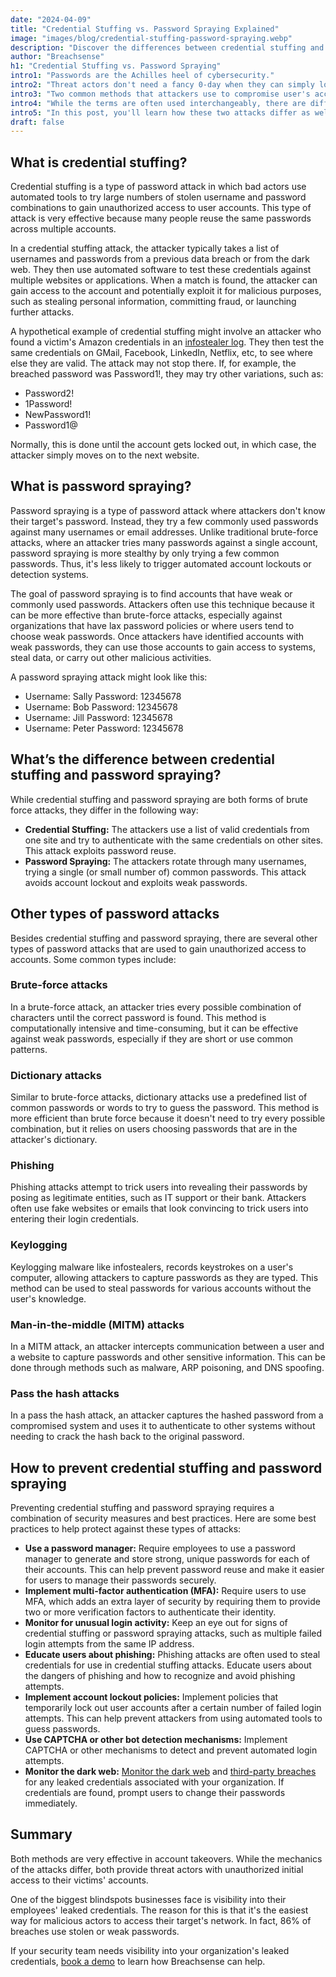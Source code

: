 ```yaml
---
date: "2024-04-09"
title: "Credential Stuffing vs. Password Spraying Explained"
image: "images/blog/credential-stuffing-password-spraying.webp"
description: "Discover the differences between credential stuffing and password spraying. Learn how to protect against credential stuffing and password spraying attacks."
author: "Breachsense"
h1: "Credential Stuffing vs. Password Spraying"
intro1: "Passwords are the Achilles heel of cybersecurity."
intro2: "Threat actors don't need a fancy 0-day when they can simply log in instead."
intro3: "Two common methods that attackers use to compromise user's accounts are credential stuffing and password spraying."
intro4: "While the terms are often used interchangeably, there are differences."
intro5: "In this post, you'll learn how these two attacks differ as well as how organizations can defend against them."
draft: false
---
```

## What is credential stuffing?

Credential stuffing is a type of password attack in which bad actors use automated tools to try large numbers of stolen username and password combinations to gain unauthorized access to user accounts. This type of attack is very effective because many people reuse the same passwords across multiple accounts.

In a credential stuffing attack, the attacker typically takes a list of usernames and passwords from a previous data breach or from the dark web. They then use automated software to test these credentials against multiple websites or applications. When a match is found, the attacker can gain access to the account and potentially exploit it for malicious purposes, such as stealing personal information, committing fraud, or launching further attacks.

A hypothetical example of credential stuffing might involve an attacker who found a victim's Amazon credentials in an [infostealer log](https://www.breachsense.com/blog/data-breach-causes/). They then test the same credentials on GMail, Facebook, LinkedIn, Netflix, etc, to see where else they are valid. The attack may not stop there. If, for example, the breached password was Password1!, they may try other variations, such as:

- Password2!
- 1Password!
- NewPassword1!
- Password1@

Normally, this is done until the account gets locked out, in which case, the attacker simply moves on to the next website.

## What is password spraying?

Password spraying is a type of password attack where attackers don't know their target's password. Instead, they try a few commonly used passwords against many usernames or email addresses. Unlike traditional brute-force attacks, where an attacker tries many passwords against a single account, password spraying is more stealthy by only trying a few common passwords. Thus, it's less likely to trigger automated account lockouts or detection systems.

The goal of password spraying is to find accounts that have weak or commonly used passwords. Attackers often use this technique because it can be more effective than brute-force attacks, especially against organizations that have lax password policies or where users tend to choose weak passwords. Once attackers have identified accounts with weak passwords, they can use those accounts to gain access to systems, steal data, or carry out other malicious activities.

A password spraying attack might look like this:

- Username: Sally Password: 12345678
- Username: Bob Password: 12345678
- Username: Jill Password: 12345678
- Username: Peter Password: 12345678

## What’s the difference between credential stuffing and password spraying?

While credential stuffing and password spraying are both forms of brute force attacks, they differ in the following way:

- **Credential Stuffing:** The attackers use a list of valid credentials from one site and try to authenticate with the same credentials on other sites. This attack exploits password reuse.
- **Password Spraying:** The attackers rotate through many usernames, trying a single (or small number of) common passwords. This attack avoids account lockout and exploits weak passwords.

## Other types of password attacks

Besides credential stuffing and password spraying, there are several other types of password attacks that are used to gain unauthorized access to accounts. Some common types include:

### Brute-force attacks

In a brute-force attack, an attacker tries every possible combination of characters until the correct password is found. This method is computationally intensive and time-consuming, but it can be effective against weak passwords, especially if they are short or use common patterns.

### Dictionary attacks

Similar to brute-force attacks, dictionary attacks use a predefined list of common passwords or words to try to guess the password. This method is more efficient than brute force because it doesn't need to try every possible combination, but it relies on users choosing passwords that are in the attacker's dictionary.

### Phishing

Phishing attacks attempt to trick users into revealing their passwords by posing as legitimate entities, such as IT support or their bank. Attackers often use fake websites or emails that look convincing to trick users into entering their login credentials.

### Keylogging

Keylogging malware like infostealers, records keystrokes on a user's computer, allowing attackers to capture passwords as they are typed. This method can be used to steal passwords for various accounts without the user's knowledge.

### Man-in-the-middle (MITM) attacks

In a MITM attack, an attacker intercepts communication between a user and a website to capture passwords and other sensitive information. This can be done through methods such as malware, ARP poisoning, and DNS spoofing.

### Pass the hash attacks

In a pass the hash attack, an attacker captures the hashed password from a compromised system and uses it to authenticate to other systems without needing to crack the hash back to the original password.

## How to prevent credential stuffing and password spraying

Preventing credential stuffing and password spraying requires a combination of security measures and best practices. Here are some best practices to help protect against these types of attacks:

- **Use a password manager:** Require employees to use a password manager to generate and store strong, unique passwords for each of their accounts. This can help prevent password reuse and make it easier for users to manage their passwords securely.
- **Implement multi-factor authentication (MFA):** Require users to use MFA, which adds an extra layer of security by requiring them to provide two or more verification factors to authenticate their identity.
- **Monitor for unusual login activity:** Keep an eye out for signs of credential stuffing or password spraying attacks, such as multiple failed login attempts from the same IP address.
- **Educate users about phishing:** Phishing attacks are often used to steal credentials for use in credential stuffing attacks. Educate users about the dangers of phishing and how to recognize and avoid phishing attempts.
- **Implement account lockout policies:** Implement policies that temporarily lock out user accounts after a certain number of failed login attempts. This can help prevent attackers from using automated tools to guess passwords.
- **Use CAPTCHA or other bot detection mechanisms:** Implement CAPTCHA or other mechanisms to detect and prevent automated login attempts.
- **Monitor the dark web:** [Monitor the dark web](https://www.breachsense.com/dark-web-monitoring/) and [third-party breaches](https://www.breachsense.com/blog/third-party-data-risk/) for any leaked credentials associated with your organization. If credentials are found, prompt users to change their passwords immediately.

## Summary

Both methods are very effective in account takeovers. While the mechanics of the attacks differ, both provide threat actors with unauthorized initial access to their victims' accounts.

One of the biggest blindspots businesses face is visibility into their employees' leaked credentials. The reason for this is that it's the easiest way for malicious actors to access their target's network. In fact, 86% of breaches use stolen or weak passwords.

If your security team needs visibility into your organization's leaked credentials, [book a demo](https://www.breachsense.com/book-demo/) to learn how Breachsense can help.

